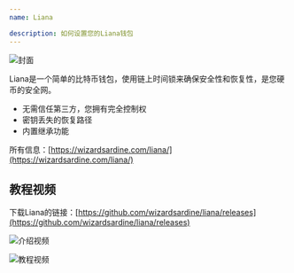 ```yaml
---
name: Liana

description: 如何设置您的Liana钱包
---
```


![封面](assets/cover.webp)

Liana是一个简单的比特币钱包，使用链上时间锁来确保安全性和恢复性，是您硬币的安全网。

- 无需信任第三方，您拥有完全控制权
- 密钥丢失的恢复路径
- 内置继承功能

所有信息：[https://wizardsardine.com/liana/](https://wizardsardine.com/liana/)

## 教程视频

下载Liana的链接：[https://github.com/wizardsardine/liana/releases](https://github.com/wizardsardine/liana/releases)

![介绍视频](https://youtu.be/siuLmQo1lM8)

![教程视频](https://youtu.be/JrG4WMVPZDQ)